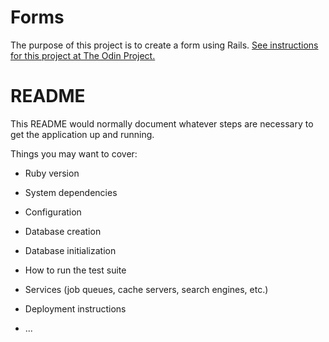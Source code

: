 # Forms
The purpose of this project is to create a form using Rails. [See instructions for this project at The Odin Project.](https://www.theodinproject.com/paths/full-stack-ruby-on-rails/courses/ruby-on-rails/lessons/forms)

# README

This README would normally document whatever steps are necessary to get the
application up and running.

Things you may want to cover:

* Ruby version

* System dependencies

* Configuration

* Database creation

* Database initialization

* How to run the test suite

* Services (job queues, cache servers, search engines, etc.)

* Deployment instructions

* ...
